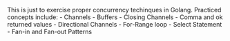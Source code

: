 This is just to exercise proper concurrency techinques in Golang. Practiced concepts include:
    - Channels 
    - Buffers
    - Closing Channels
    - Comma and ok returned values
    - Directional Channels
    - For-Range loop
    - Select Statement
    - Fan-in and Fan-out Patterns 